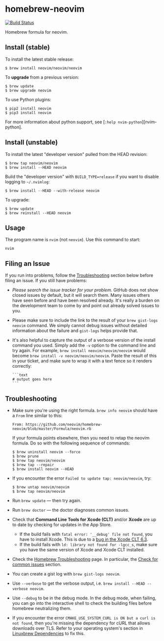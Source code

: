 homebrew-neovim
===============
[![Build Status](https://travis-ci.org/neovim/homebrew-neovim.svg?branch=master)](https://travis-ci.org/neovim/homebrew-neovim)

Homebrew formula for neovim.

## Install (stable)

To install the latest stable release:

    $ brew install neovim/neovim/neovim

To **upgrade** from a previous version:

    $ brew update
    $ brew upgrade neovim

To use Python plugins:

    $ pip2 install neovim
    $ pip3 install neovim

For more information about python support, see [`:help nvim-python`][nvim-python].

## Install (unstable)

To install the latest "developer version" pulled from the HEAD revision:

    $ brew tap neovim/neovim
    $ brew install --HEAD neovim

Build the "developer version" with `BUILD_TYPE=release` if you want to disable logging to `~/.nvimlog`:

    $ brew install --HEAD --with-release neovim

To upgrade:

    $ brew update
    $ brew reinstall --HEAD neovim

## Usage

The program name is `nvim` (not `neovim`). Use this command to start:

    nvim

## Filing an Issue

If you run into problems, follow the
[Troubleshooting](#troubleshooting) section below before filing an issue.  If
you still have problems:

* *Please search the issue tracker for your problem.*  GitHub does not show
  closed issues by default, but it will search them.  Many issues others have
  seen before and have been resolved already.  It's really a burden on the
  development team to come by and point out already solved issues to you.

* Please make sure to include the link to the result of your
  `brew gist-logs neovim` command.  We simply cannot debug issues without
  detailed information about the failure and `gist-logs` helps provide that.

* It's also helpful to capture the output of a verbose version of the install
  command you used.  Simply add the `-v` option to the command line and try
  again.  For example, `brew install neovim/neovim/neovim` would become `brew
  install -v neovim/neovim/neovim`.  Paste the result of this in your ticket,
  and make sure to wrap it with a text fence so it renders correctly:

      ```text
      # output goes here
      ```

## Troubleshooting

* Make sure you're using the right formula. `brew info neovim` should have a
  `From` line similar to this:

      From: https://github.com/neovim/homebrew-neovim/blob/master/Formula/neovim.rb

  If your formula points elsewhere, then you need to retap the neovim formula.
  Do so with the following sequence of commands:

  ```text
  $ brew uninstall neovim --force
  $ brew prune
  $ brew tap neovim/neovim
  $ brew tap --repair
  $ brew install neovim --HEAD
  ```
* If you encounter the error `Failed to update tap: neovim/neovim`, try:

  ```text
  $ brew untap neovim/neovim
  $ brew tap neovim/neovim
  ```
* Run `brew update` — then try again.
* Run `brew doctor` — the doctor diagnoses common issues.
* Check that **Command Line Tools for Xcode (CLT)** and/or **Xcode** are up to
  date by checking for updates in the App Store.
  * If the build fails with `fatal error: '__debug' file not found`,
    you have to install Xcode. This is due to a [bug in the Xcode CLT 6.3][clt-bug].
  * If the build fails with `ld: library not found for -lgcc_s`, make sure
    you have the same version of Xcode and Xcode CLT installed.
* Check the [Homebrew Troubleshooting][brew-trouble] page.  In particular, the
  [Check for common issues][brew-common] section.
* You can create a gist log with `brew gist-logs neovim`.
* Use `--verbose` to get the verbose output, i.e. `brew install --HEAD --verbose neovim`.
* Use `--debug` to be in the debug mode. In the debug mode, when failing, you
  can go into the interactive shell to check the building files before homebrew
  neutralizing them.
* If you encounter the error `CMAKE_USE_SYSTEM_CURL is ON but a curl is not found`,
  then you're missing the dependency for cURL that allows downloads over TLS.
  Refer to your operating system's section in [Linuxbrew Dependencies][linuxbrew-dependencies]
  to fix this.

[brew-common]: https://github.com/Homebrew/homebrew/blob/master/share/doc/homebrew/Troubleshooting.md#check-for-common-issues
[brew-trouble]: https://github.com/Homebrew/homebrew/blob/master/share/doc/homebrew/Troubleshooting.md
[clt-bug]: https://openradar.appspot.com/radar?id=6405426379751424
[provider-python]: http://neovim.io/doc/user/provider.html
[linuxbrew-dependencies]: https://github.com/Homebrew/linuxbrew#dependencies
